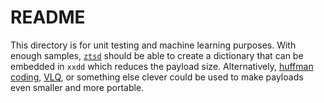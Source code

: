 # README

This directory is for unit testing and machine learning purposes. With enough samples, [`ztsd`](https://facebook.github.io/zstd/#small-data) should be able to create a dictionary that can be embedded in `xxdd` which reduces the payload size. Alternatively, [huffman coding](https://en.wikipedia.org/wiki/Huffman_coding), [VLQ](https://en.wikipedia.org/wiki/Variable-length_quantity), or something else clever could be used to make payloads even smaller and more portable.
